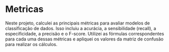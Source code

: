 # Metricas
Neste projeto, calculei as principais métricas para avaliar modelos de classificação de dados. Isso incluiu a acurácia, a sensibilidade (recall), a especificidade, a precisão e o F-score. Utilizei as fórmulas correspondentes para cada uma dessas métricas e apliquei os valores da matriz de confusão para realizar os cálculos.

